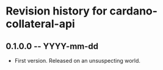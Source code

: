 # Revision history for cardano-collateral-api

## 0.1.0.0 -- YYYY-mm-dd

* First version. Released on an unsuspecting world.
